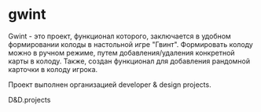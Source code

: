 # gwint

Gwint - это проект, функционал которого, заключается в удобном формировании колоды в настольной игре "Гвинт".
Формировать колоду можно в ручном режиме, путем добавления/удаления конкретной карты в колоду.
Также, создан функционал для добавления рандомной карточки в колоду игрока.

Проект выполнен организацией developer & design projects.

D&D.projects
